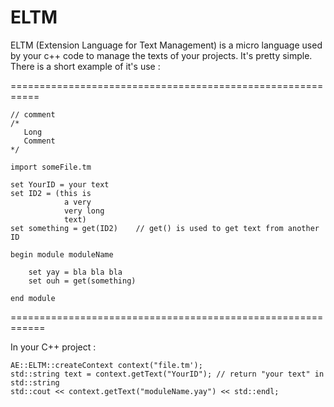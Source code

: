# ELTM
ELTM (Extension Language for Text Management) is a micro language used by your c++ code to manage the texts of your projects. It's pretty simple.
There is a short example of it's use :

===========================================================

	// comment
	/*
	   Long
	   Comment
	*/

	import someFile.tm

	set YourID = your text
	set ID2 = (this is
				a very
				very long
				text)
	set something = get(ID2)	// get() is used to get text from another ID

	begin module moduleName

		set yay = bla bla bla
		set ouh = get(something)

	end module

============================================================

In your C++ project :

	AE::ELTM::createContext context("file.tm');
	std::string text = context.getText("YourID"); // return "your text" in std::string
	std::cout << context.getText("moduleName.yay") << std::endl;

